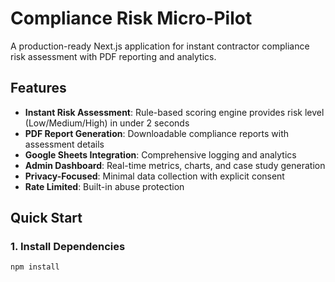 # Compliance Risk Micro-Pilot

A production-ready Next.js application for instant contractor compliance risk assessment with PDF reporting and analytics.

## Features

- **Instant Risk Assessment**: Rule-based scoring engine provides risk level (Low/Medium/High) in under 2 seconds
- **PDF Report Generation**: Downloadable compliance reports with assessment details
- **Google Sheets Integration**: Comprehensive logging and analytics
- **Admin Dashboard**: Real-time metrics, charts, and case study generation
- **Privacy-Focused**: Minimal data collection with explicit consent
- **Rate Limited**: Built-in abuse protection

## Quick Start

### 1. Install Dependencies

```bash
npm install
